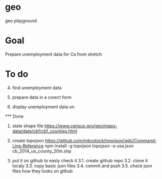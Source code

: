 # geo
geo playground

# Goal
Prepare unemployment data for Ca from stretch

# To do

4. find unemployment data

5. prepare data in a corect form

6. display unemployment data on 

*** Done
1. state shape file
https://www.census.gov/geo/maps-data/data/cbf/cbf_counties.html

2. create topojson
https://github.com/mbostock/topojson/wiki/Command-Line-Reference
npm install -g topojson
topojson -o usa.json cb_2014_us_county_20m.shp

3. put it on github to easly check it
3.1. create github repo
3.2. clone it localy
3.3. copy basic json files
3.4. commit and push
3.5. check json files how they looks on github